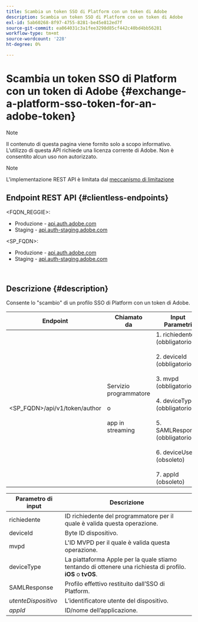 ```yaml
---
title: Scambia un token SSO di Platform con un token di Adobe
description: Scambia un token SSO di Platform con un token di Adobe
exl-id: 5ab60268-8f97-4755-8281-be45e812ed7f
source-git-commit: ea064031c3a1fee3298d85cf442c40bd4bb56281
workflow-type: tm+mt
source-wordcount: '228'
ht-degree: 0%

---
```


# Scambia un token SSO di Platform con un token di Adobe {#exchange-a-platform-sso-token-for-an-adobe-token}

>[!NOTE]
>
>Il contenuto di questa pagina viene fornito solo a scopo informativo. L’utilizzo di questa API richiede una licenza corrente di Adobe. Non è consentito alcun uso non autorizzato.

>[!NOTE]
>
> L&#39;implementazione REST API è limitata dal [meccanismo di limitazione](/help/authentication/throttling-mechanism.md)

## Endpoint REST API {#clientless-endpoints}

&lt;FQDN_REGGIE>:

* Produzione - [api.auth.adobe.com](http://api.auth.adobe.com/)
* Staging - [api.auth-staging.adobe.com](http://api.auth-staging.adobe.com/)

&lt;SP_FQDN>:

* Produzione - [api.auth.adobe.com](http://api.auth.adobe.com/)
* Staging - [api.auth-staging.adobe.com](http://api.auth-staging.adobe.com/)

</br>

## Descrizione {#description}

Consente lo &quot;scambio&quot; di un profilo SSO di Platform con un token di Adobe.

| Endpoint | Chiamato </br> da | Input   </br>Parametri | Metodo HTTP </br> | Risposta | HTTP </br>Risposta |
| --- | --- | --- | --- | --- | --- |
| &lt;SP_FQDN>/api/v1/token/author | Servizio programmatore </br></br>o</br></br>app in streaming | 1. richiedente (obbligatorio)</br>    </br>2.  deviceId (obbligatorio)</br>    </br>3.  mvpd (obbligatorio)</br>    </br>4.  deviceType (obbligatorio)</br>    </br>5.  SAMLResponse (obbligatorio)</br>    </br>6.  deviceUser (obsoleto)</br>    </br>7.  appId (obsoleto) | POST | In caso di esito positivo, la risposta sarà No Content (Nessun contenuto) 204, che indica che il token è stato creato correttamente ed è pronto per l’utilizzo per i flussi di autenticazione. | 204 - Nessun contenuto   </br>400 - Richiesta non valida |


| Parametro di input | Descrizione |
| --- | --- |
| richiedente | ID richiedente del programmatore per il quale è valida questa operazione. |
| deviceId | Byte ID dispositivo. |
| mvpd | L&#39;ID MVPD per il quale è valida questa operazione. |
| deviceType | La piattaforma Apple per la quale stiamo tentando di ottenere una richiesta di profilo.  **iOS** o **tvOS**. |
| SAMLResponse | Profilo effettivo restituito dall’SSO di Platform. |
| _utenteDispositivo_ | L’identificatore utente del dispositivo. |
| _appId_ | ID/nome dell’applicazione. |
